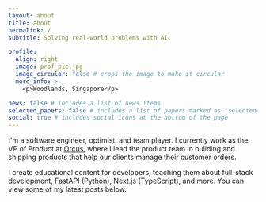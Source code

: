 ```yaml
---
layout: about
title: about
permalink: /
subtitle: Solving real-world problems with AI.

profile:
  align: right
  image: prof_pic.jpg
  image_circular: false # crops the image to make it circular
  more_info: >
    <p>Woodlands, Singapore</p>

news: false # includes a list of news items
selected_papers: false # includes a list of papers marked as "selected={true}"
social: true # includes social icons at the bottom of the page
---
```


I'm a software engineer, optimist, and team player. I currently work as the VP of Product at [Orcus](https://orcusconsulting.com/), where I lead the product team in building and shipping products that help our clients manage their customer orders.

I create educational content for developers, teaching them about full-stack development, FastAPI (Python), Next.js (TypeScript), and more. You can view some of my latest posts below.
